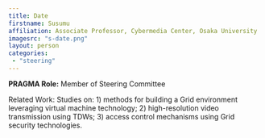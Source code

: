 ```yaml
---
title: Date
firstname: Susumu
affiliation: Associate Professor, Cybermedia Center, Osaka University
imagesrc: "s-date.png"
layout: person
categories:
 - "steering"
---
```


**PRAGMA Role:**  Member of Steering Committee

Related Work: Studies on: 1) methods for building a Grid environment leveraging virtual machine technology; 2) high-resolution video transmission using TDWs; 3) access control mechanisms using Grid security technologies.
